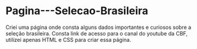 # Pagina---Selecao-Brasileira
Criei uma página onde consta alguns dados importantes e curiosos sobre a seleção brasileira. Consta link de acesso para o canal do youtube da CBF, utilizei apenas HTML e CSS para criar essa página.
